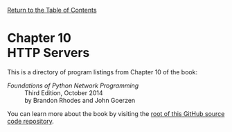 [Return to the Table of Contents](https://github.com/brandon-rhodes/fopnp#readme)

# Chapter 10<br>HTTP Servers

This is a directory of program listings from Chapter 10 of the book:

<dl>
<dt><i>Foundations of Python Network Programming</i></dt>
<dd>
Third Edition, October 2014<br>
by Brandon Rhodes and John Goerzen
</dd>
</dl>

You can learn more about the book by visiting the
[root of this GitHub source code repository](https://github.com/brandon-rhodes/fopnp#readme).

